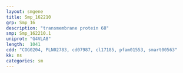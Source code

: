 ```yaml
---
layout: smgene
title: Smp_162210
grp: Smp_16
description: "transmembrane protein 68"
smp: Smp_162210.1
uniprot: "G4VLA8"
length:  1041
cdd: "COG0204, PLN02783, cd07987, cl17185, pfam01553, smart00563"
kk: ns
categories: sm
---
```


